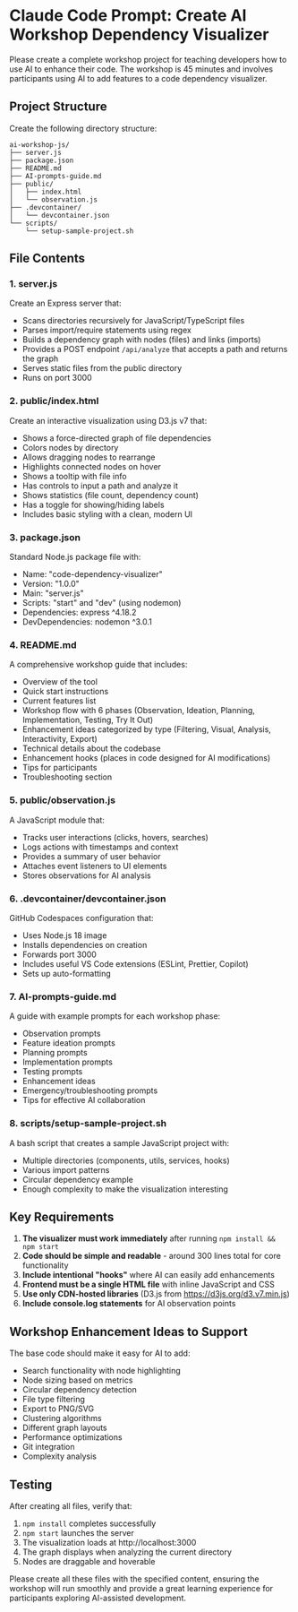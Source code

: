# Claude Code Prompt: Create AI Workshop Dependency Visualizer

Please create a complete workshop project for teaching developers how to use AI to enhance their code. The workshop is 45 minutes and involves participants using AI to add features to a code dependency visualizer.

## Project Structure
Create the following directory structure:
```
ai-workshop-js/
├── server.js
├── package.json
├── README.md
├── AI-prompts-guide.md
├── public/
│   ├── index.html
│   └── observation.js
├── .devcontainer/
│   └── devcontainer.json
└── scripts/
    └── setup-sample-project.sh
```

## File Contents

### 1. server.js
Create an Express server that:
- Scans directories recursively for JavaScript/TypeScript files
- Parses import/require statements using regex
- Builds a dependency graph with nodes (files) and links (imports)
- Provides a POST endpoint `/api/analyze` that accepts a path and returns the graph
- Serves static files from the public directory
- Runs on port 3000

### 2. public/index.html
Create an interactive visualization using D3.js v7 that:
- Shows a force-directed graph of file dependencies
- Colors nodes by directory
- Allows dragging nodes to rearrange
- Highlights connected nodes on hover
- Shows a tooltip with file info
- Has controls to input a path and analyze it
- Shows statistics (file count, dependency count)
- Has a toggle for showing/hiding labels
- Includes basic styling with a clean, modern UI

### 3. package.json
Standard Node.js package file with:
- Name: "code-dependency-visualizer"
- Version: "1.0.0"
- Main: "server.js"
- Scripts: "start" and "dev" (using nodemon)
- Dependencies: express ^4.18.2
- DevDependencies: nodemon ^3.0.1

### 4. README.md
A comprehensive workshop guide that includes:
- Overview of the tool
- Quick start instructions
- Current features list
- Workshop flow with 6 phases (Observation, Ideation, Planning, Implementation, Testing, Try It Out)
- Enhancement ideas categorized by type (Filtering, Visual, Analysis, Interactivity, Export)
- Technical details about the codebase
- Enhancement hooks (places in code designed for AI modifications)
- Tips for participants
- Troubleshooting section

### 5. public/observation.js
A JavaScript module that:
- Tracks user interactions (clicks, hovers, searches)
- Logs actions with timestamps and context
- Provides a summary of user behavior
- Attaches event listeners to UI elements
- Stores observations for AI analysis

### 6. .devcontainer/devcontainer.json
GitHub Codespaces configuration that:
- Uses Node.js 18 image
- Installs dependencies on creation
- Forwards port 3000
- Includes useful VS Code extensions (ESLint, Prettier, Copilot)
- Sets up auto-formatting

### 7. AI-prompts-guide.md
A guide with example prompts for each workshop phase:
- Observation prompts
- Feature ideation prompts
- Planning prompts
- Implementation prompts
- Testing prompts
- Enhancement ideas
- Emergency/troubleshooting prompts
- Tips for effective AI collaboration

### 8. scripts/setup-sample-project.sh
A bash script that creates a sample JavaScript project with:
- Multiple directories (components, utils, services, hooks)
- Various import patterns
- Circular dependency example
- Enough complexity to make the visualization interesting

## Key Requirements

1. **The visualizer must work immediately** after running `npm install && npm start`
2. **Code should be simple and readable** - around 300 lines total for core functionality
3. **Include intentional "hooks"** where AI can easily add enhancements
4. **Frontend must be a single HTML file** with inline JavaScript and CSS
5. **Use only CDN-hosted libraries** (D3.js from https://d3js.org/d3.v7.min.js)
6. **Include console.log statements** for AI observation points

## Workshop Enhancement Ideas to Support

The base code should make it easy for AI to add:
- Search functionality with node highlighting
- Node sizing based on metrics
- Circular dependency detection
- File type filtering
- Export to PNG/SVG
- Clustering algorithms
- Different graph layouts
- Performance optimizations
- Git integration
- Complexity analysis

## Testing
After creating all files, verify that:
1. `npm install` completes successfully
2. `npm start` launches the server
3. The visualization loads at http://localhost:3000
4. The graph displays when analyzing the current directory
5. Nodes are draggable and hoverable

Please create all these files with the specified content, ensuring the workshop will run smoothly and provide a great learning experience for participants exploring AI-assisted development.